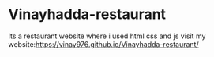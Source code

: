 # Vinayhadda-restaurant
Its a restaurant website where i used html css and js
visit my website:https://vinay976.github.io/Vinayhadda-restaurant/
